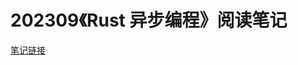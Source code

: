 ﻿# 202309《Rust 异步编程》阅读笔记

[笔记链接](https://jih9axn4gg.feishu.cn/wiki/LPIgwDktaihblOkoa1gcKTgunqh?from=from_copylink)